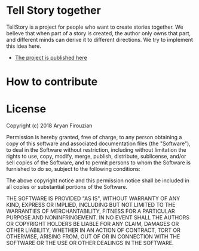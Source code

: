 # Tell Story together

TellStory is a project for people who want to create stories together. We believe that when part of a story is created, the author only owns that part, and different minds can derive it to different directions. We try to implement this idea here.

* [The project is published here](http://crowd-multilogue.com/)

# How to contribute

# License

Copyright (c) 2018 Aryan Firouzian

Permission is hereby granted, free of charge, to any person obtaining a copy of this software and associated documentation files (the "Software"), to deal in the Software without restriction, including without limitation the rights to use, copy, modify, merge, publish, distribute, sublicense, and/or sell copies of the Software, and to permit persons to whom the Software is furnished to do so, subject to the following conditions:

The above copyright notice and this permission notice shall be included in all copies or substantial portions of the Software.

THE SOFTWARE IS PROVIDED "AS IS", WITHOUT WARRANTY OF ANY KIND, EXPRESS OR IMPLIED, INCLUDING BUT NOT LIMITED TO THE WARRANTIES OF MERCHANTABILITY, FITNESS FOR A PARTICULAR PURPOSE AND NONINFRINGEMENT. IN NO EVENT SHALL THE AUTHORS OR COPYRIGHT HOLDERS BE LIABLE FOR ANY CLAIM, DAMAGES OR OTHER LIABILITY, WHETHER IN AN ACTION OF CONTRACT, TORT OR OTHERWISE, ARISING FROM, OUT OF OR IN CONNECTION WITH THE SOFTWARE OR THE USE OR OTHER DEALINGS IN THE SOFTWARE.
 